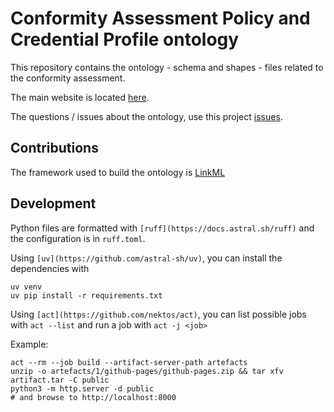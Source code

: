 # Conformity Assessment Policy and Credential Profile ontology

This repository contains the ontology - schema and shapes - files related to the conformity assessment.

The main website is located [here](https://eclipse-dataspace-cap.github.io/).

The questions / issues about the ontology, use this project [issues](https://github.com/eclipse-dataspace-cap/cap-ontology/issues).

## Contributions

The framework used to build the ontology is [LinkML](https://linkml.io/)


## Development

Python files are formatted with `[ruff](https://docs.astral.sh/ruff)` and the configuration is in `ruff.toml`.

Using `[uv](https://github.com/astral-sh/uv)`, you can install the dependencies with

```shell
uv venv
uv pip install -r requirements.txt
```

Using `[act](https://github.com/nektos/act)`, you can list possible jobs with `act --list` and run a job with `act -j <job>`

Example:

```shell
act --rm --job build --artifact-server-path artefacts
unzip -o artefacts/1/github-pages/github-pages.zip && tar xfv artifact.tar -C public
python3 -m http.server -d public
# and browse to http://localhost:8000
```

